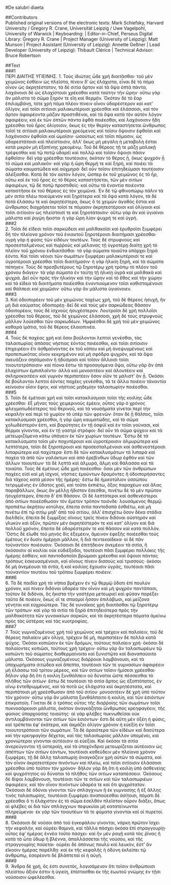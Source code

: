 #De salubri diaeta  

##Contributors  
Published original versions of the electronic texts: Mark Schiefsky, Harvard University / Gregory R. Crane, Universität Leipzig / Uwe Vagelpohl, University of Warwick | Keyboarding:  | Editor-in-Chief, Perseus Digital Library: Gregory R. Crane | Project Manager (University of Leipzig): Matt Munson | Project Assistant (University of Leipzig): Annette Geßner | Lead Developer (University of Leipzig): Thibault Clérice | Technical Advisor: Bruce Robertson  

##Text  
###1  
ΠΕΡΙ ΔΙΑΙΤΗΣ ΥΓΙΕΙΝΗΣ. 1. Τοὺς ἰδιώτας ὧδε χρὴ διαιτᾶσθαι· τοῦ μὲν χειμῶνος ἐσθίειν ὡς πλεῖστα, πίνειν δ’ ὡς ἐλάχιστα, εἶναι δὲ τὸ πόμα οἶνον ὡς ἀκρητέστατον, τὰ δὲ σιτία ἄρτον καὶ τὰ ὄψα ὀπτὰ πάντα, λαχάνοισι δὲ ὡς ἐλαχίστοισι χρέεσθαι κατὰ ταύτην τὴν ὥρην· οὕτω γὰρ ἂν μάλιστα τὸ σῶμα ξηρόν τε εἴη καὶ θερμόν. Ὁκόταν δὲ τὸ ἔαρ ἐπιλαμβάνῃ, τότε χρὴ πόμα πλέον πίνειν οἶνον ὑδαρέστερον καὶ κατ’ ὀλίγον, καὶ τοῖσι σιτίοισι μαλακωτέροισι χρέεσθαι καὶ ἐλάσσοσι, καὶ τὸν ἄρτον ἀφαιρέοντα μάζαν προστιθέναι, καὶ τὰ ὄψα κατὰ τὸν αὐτὸν λόγον ἀφαιρέειν, καὶ ἐκ τῶν ὀπτῶν πάντα ἑφθὰ ποιέεσθαι, καὶ λαχάνοισιν ἤδη χρέεσθαι τοῦ ἦρος ὀλίγοισιν, ὅκως ἐς τὴν θερίην καταστήσεται ὥνθρωπος τοῖσί τε σιτίοισι μαλακωτέροισι χρεόμενος καὶ τοῖσιν ὄψοισιν ἑφθοῖσι καὶ λαχάνοισιν ἑφθοῖσι καὶ ὠμοῖσιν· ὡσαύτως καὶ τοῖσι πόμασιν, ὡς ὑδαρεστάτοισι καὶ πλείστοισιν, ἀλλ’ ὅκως μὴ μεγάλη ἡ μεταβολὴ ἔσται κατὰ μικρὸν μὴ ἐξαπίνης χρεομένῳ. Τοῦ δὲ θέρεος τῇ τε μάζῃ μαλακῇ τρέφεσθαι καὶ τῷ ποτῷ ὑδαρέϊ καὶ πολλῷ καὶ τοῖσιν ὄψοισι πᾶσιν ἑφθοῖσιν· δεῖ γὰρ χρέεσθαι τουτέοισιν, ὁκόταν τὸ θέρος ᾖ, ὅκως ψυχρὸν ᾖ τὸ σῶμα καὶ μαλακόν· καὶ γὰρ ἡ ὥρη θερμή τε καὶ ξηρὴ, καὶ ποιέει τὰ σώματα καυματώδεα καὶ αὐχμηρά· δεῖ οὖν τοῖσιν ἐπιτηδεύμασι τουτέοισιν ἀλέξασθαι. Κατὰ δὲ τὸν αὐτὸν λόγον, ὥσπερ ἐκ τοῦ χειμῶνος ἐς τὸ ἦρ, οὕτω καὶ ἐκ τοῦ ἦρος ἐς τὸ θέρος καταστήσεται, τῶν μὲν σιτίων ἀφαιρέων, τῷ δὲ ποτῷ προστιθείς· καὶ οὕτω τὰ ἐναντία ποιέοντα καταστῆσαι ἐκ τοῦ θέρεος ἐς τὸν χειμῶνα. Ἐν δὲ τῷ φθινοπώρῳ πάλιν τὰ μὲν σιτία πλέω ποιεύμενον καὶ ξηρότερα καὶ τὰ ὄψα κατὰ λόγον, τὰ δὲ ποτὰ ἐλάσσω τε καὶ ἀκρητέστερα, ὅκως ὅ τε χειμὼν ἀγαθὸς ἔσται καὶ ὥνθρωπος διαχρήσεται τοῖσί τε πόμασιν ἀκρητεστέροισι καὶ ὀλίγοισι καὶ τοῖσι σιτίοισιν ὡς πλείστοισί τε καὶ ξηροτάτοισιν· οὕτω γὰρ ἂν καὶ ὑγιαίνοι μάλιστα καὶ ῥιγῴη ἤκιστα· ἡ γὰρ ὥρη λίαν ψυχρή τε καὶ ὑγρή.  
###2  
2. Τοῖσι δὲ εἴδεσι τοῖσι σαρκώδεσι καὶ μαλθακοῖσι καὶ ἐρυθροῖσι ξυμφέρει δὴ τὸν πλείονα χρόνον τοῦ ἐνιαυτοῦ ξηροτέροισι διαιτήμασι χρέεσθαι· ὑγρὴ γὰρ ἡ φύσις τῶν εἰδέων τουτέων. Τοὺς δὲ στρυφνοὺς καὶ προσεσταλμένους καὶ πυῤῥοὺς καὶ μέλανας τῇ ὑγροτέρῃ διαίτῃ χρὴ τὸ πλεῖον τοῦ χρόνου ἐνδιαιτᾶσθαι· τὰ γὰρ σώματα τοιαῦτα ὑπάρχει ξηρὰ ἐόντα. Καὶ τοῖσι νέοισι τῶν σωμάτων ξυμφέρει μαλακωτέροισί τε καὶ ὑγροτέροισι χρέεσθαι τοῖσι διαιτήμασιν· ἡ γὰρ ἡλικίη ξηρὴ, καὶ τὰ σώματα πέπηγεν. Τοὺς δὲ πρεσβυτέρους τῷ ξηροτέρῳ χρὴ τρόπῳ τὸ πλέον τοῦ χρόνου διάγειν· τὰ γὰρ σώματα ἐν ταύτῃ τῇ ἡλικίῃ ὑγρὰ καὶ μαλθακὰ καὶ ψυχρά. Δεῖ οὖν πρὸς τὴν ἡλικίην καὶ τὴν ὥρην καὶ τὸ ἔθος καὶ τὴν χώρην καὶ τὰ εἴδεα τὰ διαιτήματα ποιέεσθαι ἐναντιούμενον τοῖσι καθισταμένοισι καὶ θάλπεσι καὶ χειμῶσιν· οὕτω γὰρ ἂν μάλιστα ὑγιαίνοιεν.  
###3  
3. Καὶ ὁδοιπορέειν τοῦ μὲν χειμῶνος ταχέως χρὴ, τοῦ δὲ θέρεος ἡσυχῆ, ἢν μὴ διὰ καύματος ὁδοιπορέῃ· δεῖ δὲ καὶ τοὺς μὲν σαρκώδεας θᾶσσον ὁδοιπορέειν, τοὺς δὲ ἰσχνοὺς ἡσυχέστερον. Λουτροῖσι δὲ χρὴ πολλοῖσι χρέεσθαι τοῦ θέρεος, τοῦ δὲ χειμῶνος ἐλάσσοσι, χρὴ δὲ τοὺς στρυφνοὺς μᾶλλον λούεσθαι τῶν σαρκωδέων. Ἠμφιέσθαι δὲ χρὴ τοῦ μὲν χειμῶνος καθαρὰ ἱμάτια, τοῦ δὲ θέρεος ἐλαιοπινέα.  
###4  
4. Τοὺς δὲ παχέας χρὴ καὶ ὅσοι βούλονται λεπτοὶ γενέσθαι, τὰς ταλαιπωρίας ἁπάσας νήστιας ἐόντας ποιέεσθαι, καὶ τοῖσι σιτίοισιν ἐπιχειρέειν ἔτι ἀσθμαίνοντας ἐκ τοῦ κόπου καὶ μὴ ἀνεψυγμένους καὶ προπεπωκότας οἶνον κεκρημένον καὶ μὴ σφόδρα ψυχρὸν, καὶ τὰ ὄψα σκευάζειν σησάμοισιν ἢ ἡδύσμασι καὶ τοῖσιν ἄλλοισι τοῖσι τοιουτοτρόποισιν· καὶ πίονα ἔστω τὰ προσαγόμενα ὄψα, οὕτω γὰρ ἂν ἀπὸ ἐλαχίστων ἐμπιπλαῖντο· ἀλλὰ καὶ μονοσιτέειν καὶ ἀλουτέειν καὶ σκληροκοιτέειν καὶ γυμνὸν περιπατέειν ὅσον οἷόν τε μάλιστ’ ἂν ᾖ. Ὁκόσοι δὲ βούλονται λεπτοὶ ἐόντες παχέες γενέσθαι, τά τε ἄλλα ποιέειν τἀναντία κείνοισιν οἷσιν ἔφην, καὶ νήστιας μηδεμίην ταλαιπωρίην ποιέεσθαι.  
###5  
5. Τοῖσι δὲ ἐμέτοισι χρὴ καὶ τοῖσι κατακλύσμασι τοῖσι τῆς κοιλίης ὧδε χρέεσθαι· ἓξ μῆνας τοὺς χειμερινοὺς ἐμέειν, οὗτος γὰρ ὁ χρόνος φλεγματωδέστερος τοῦ θερινοῦ, καὶ τὰ νουσήματα γίνεται περὶ τὴν κεφαλὴν καὶ περὶ τὸ χωρίον τὸ ὑπὲρ τῶν φρενῶν· ὅταν δὲ ᾖ θάλπος, τοῖσι κατακλύσμασι χρέεσθαι, ἡ γὰρ ὥρη καυματώδης, καὶ τὸ σῶμα χολωδέστερόν ἐστι, καὶ βαρύτητες ἐν τῇ ὀσφύϊ καὶ ἐν τοῖσι γούνασι, καὶ θέρμαι γίνονται, καὶ ἐν τῇ γαστρὶ στρόφοι· δεῖ οὖν τὸ σῶμα ψύχειν καὶ τὰ μετεωριζόμενα κάτω ὑπάγειν ἐκ τῶν χωρίων τουτέων. Ἔστω δὲ τὰ κατακλύσματα τοῖσι μὲν παχυτέροισι καὶ ὑγροτέροισιν ἁλμυρώτερα καὶ λεπτότερα, τοῖσι δὲ ξηροτέροισι καὶ προσεσταλμένοισι καὶ ἀσθενεστέροισι λιπαρώτερα καὶ παχύτερα· ἔστι δὲ τῶν κατακλυσμάτων τὰ λιπαρὰ καὶ παχέα τὰ ἀπὸ τῶν γαλάκτων καὶ ἀπὸ ἐρεβίνθων ὕδωρ ἑφθὸν καὶ τῶν ἄλλων τοιουτέων· τὰ δὲ λεπτὰ καὶ ἁλμυρὰ, ἅλμη καὶ θάλασσα καὶ τὰ τοιαῦτα. Τοὺς δὲ ἐμέτους ὧδε χρὴ ποιέεσθαι· ὅσοι μὲν τῶν ἀνθρώπων παχέες εἰσὶ καὶ μὴ ἰσχνοὶ, νήστιες ἐμούντων δραμόντες ἢ ὁδοιπορήσαντες διὰ τάχεος κατὰ μέσον τῆς ἡμέρης· ἔστω δὲ ἡμικοτύλιον ὑσσώπου τετριμμένης ἐν ὕδατος χοέϊ, καὶ τοῦτο ἐκπιέτω, ὄξος παραχέων καὶ ἅλας παραβάλλων, ὅκως ἂν μέλλῃ ἥδιστον ἔσεσθαι, πινέτω δὲ τὸ μὲν πρῶτον ἡσυχέστερον, ἔπειτα δ’ ἐπὶ θᾶσσον. Οἱ δὲ λεπτότεροι καὶ ἀσθενέστεροι ἀπὸ σιτίων ποιεέσθωσαν τὸν ἔμετον τρόπον τοιόνδε· λουσάμενος θερμῷ προπιέτω ἀκρήτου κοτύλην, ἔπειτα σιτία παντοδαπὰ ἐσθιέτω, καὶ μὴ πινέτω ἐπὶ τῷ σιτίῳ μηδ’ ἀπὸ τοῦ σιτίου, ἀλλ’ ἐπισχέτω ὅσον δέκα στάδια διελθεῖν, ἔπειτα δὲ ξυμμίξας οἴνους τρεῖς πίνειν διδόναι αὐστηρὸν καὶ γλυκὺν καὶ ὀξὺν, πρῶτον μὲν ἀκρητέστερόν τε καὶ κατ’ ὀλίγον καὶ διὰ πολλοῦ χρόνον, ἔπειτα δὲ ὑδαρέστερόν τε καὶ θᾶσσον καὶ κατὰ πολλόν. Ὅστις δὲ εἴωθε τοῦ μηνὸς δὶς ἐξεμέειν, ἄμεινον ἐφεξῆς ποιέεσθαι τοὺς ἐμέτους ἐν δυσὶν ἡμέρῃσι μᾶλλον, ἢ διὰ πεντεκαίδεκα· οἱ δὲ πᾶν τοὐναντίον ποιέουσιν. Ὁκόσοισι δὲ ἐπιτήδειον ἀνεμέειν τὰ σιτία, ἢ ὁκόσοισιν αἱ κοιλίαι οὐκ εὐδιέξοδοι, τουτέοισι πᾶσι ξυμφέρει πολλάκις τῆς ἡμέρης ἐσθίειν, καὶ παντοδαποῖσι βρώμασι χρέεσθαι καὶ ὄψοισι πάντας τρόπους ἐσκευασμένοισι, καὶ οἴνους πίνειν δισσοὺς καὶ τρισσούς· ὁκόσοι δὲ μὴ ἀνεμέουσι τὰ σιτία, ἢ καὶ κοιλίας ἔχουσιν ὑγρὰς, τουτέοισι πᾶσι τοὐναντίον τουτέου τοῦ τρόπου ξυμφέρει ποιέειν.  
###6  
6. Τὰ δὲ παιδία χρὴ τὰ νήπια βρέχειν ἐν τῷ θερμῷ ὕδατι ἐπὶ πουλὺν χρόνον, καὶ πίνειν διδόναι ὑδαρέα τὸν οἶνον καὶ μὴ ψυχρὸν παντάπασι, τοῦτον δὲ διδόναι, ὃς ἥκιστα τὴν γαστέρα μετεωριεῖ καὶ φῦσαν παρέξει· ταῦτα δὲ ποιέειν, ὅκως οἵ τε σπασμοὶ ἧσσον ἐπιλάβωσι, καὶ μείζονα γένηται καὶ εὐχροώτερα. Τὰς δὲ γυναῖκας χρὴ διαιτᾶσθαι τῷ ξηροτέρῳ τῶν τρόπων· καὶ γὰρ τὰ σιτία τὰ ξηρὰ ἐπιτηδειότερα πρὸς τὴν μαλθακότητα τῶν γυναικείων σαρκῶν, καὶ τὰ ἀκρητέστερα πόματα ἀμείνω πρὸς τὰς ὑστέρας καὶ τὰς κυοτροφίας.  
###7  
7. Τοὺς γυμναζομένους χρὴ τοῦ χειμῶνος καὶ τρέχειν καὶ παλαίειν, τοῦ δὲ θέρεος παλαίειν μὲν ὀλίγα, τρέχειν δὲ μὴ, περιπατέειν δὲ πολλὰ κατὰ ψῦχος. Ὁκόσοι κοπιῶσιν ἐκ τῶν δρόμων, τούτους παλαίειν χρή· ὁκόσοι δὲ παλαίοντες κοπιῶσι, τούτους χρὴ τρέχειν· οὕτω γὰρ ἂν ταλαιπωρέων τῷ κοπιῶντι τοῦ σώματος διαθερμαίνοιτο καὶ ξυνιστῷτο καὶ διαναπαύοιτο μάλιστα. Ὁκόσους γυμναζομένους διάῤῥοιαι λαμβάνουσι, καὶ τὰ ὑποχωρήματα σιτώδεα καὶ ἄπεπτα, τουτέοισι τῶν τε γυμνασίων ἀφαιρέειν μὴ ἐλάσσω τοῦ τρίτου μέρεος, καὶ τῶν σιτίων τοῖσιν ἡμίσεσι χρέεσθαι· δῆλον γὰρ δὴ ὅτι ἡ κοιλίη ξυνθάλπειν οὐ δύναται ὥστε πέσσεσθαι τὸ πλῆθος τῶν σιτίων· ἔστω δὲ τουτέοισι τὰ σιτία ἄρτος ὡς ἐξοπτότατος, ἐν οἴνῳ ἐντεθρυμμένος, καὶ τὰ ποτὰ ὡς ἐλάχιστα καὶ ἀκρητέστατα, καὶ περιπάτοισι μὴ χρεέσθωσαν ἀπὸ τοῦ σιτίου· μονοσιτέειν δὲ χρὴ ὑπὸ τοῦτον τὸν χρόνον· οὕτω γὰρ ἂν μάλιστα ξυνθάλποιτο ἡ κοιλίη, καὶ τῶν ἐσιόντων ἐπικρατοίη. Γίνεται δὲ ὁ τρόπος οὗτος τῆς διαῤῥοίης τῶν σωμάτων τοῖσι πυκνοσάρκοισι μάλιστα, ὁκόταν ἀναγκάζηται ὥνθρωπος κρεηφαγέειν, τῆς φύσιος ὑπαρχούσης τοιαύτης· αἱ γὰρ φλέβες πυκνωθεῖσαι οὐκ ἀντιλαμβάνονται τῶν σιτίων τῶν ἐσιόντων· ἔστι δὲ αὕτη μὲν ὀξέη ἡ φύσις, καὶ τρέπεται ἐφ’ ἑκάτερα, καὶ ἀκμάζει ὀλίγον χρόνον ἡ εὐεξίη ἐν τοῖσι τοιουτοτρόποισι τῶν σωμάτων. Τὰ δὲ ἀραιότερα τῶν εἰδέων καὶ δασύτερα καὶ τὴν κρεηφαγίην δέχεται, καὶ τὰς ταλαιπωρίας μᾶλλον ὑπομένει, καὶ χρονιώτεραι γίνονται αὐτέοισιν αἱ εὐεξίαι. Καὶ ὁκόσοι τὰ σιτία ἀνερεύγονται τῇ ὑστεραίῃ, καὶ τὰ ὑποχόνδρια μετεωρίζεται αὐτέοισιν ὡς ἀπέπτων τῶν σιτίων ἐόντων, τουτέοισι καθεύδειν μὲν πλείονα χρόνον ξυμφέρει, τῇ δὲ ἄλλῃ ταλαιπωρίῃ ἀναγκάζειν χρὴ αὐτῶν τὰ σώματα, καὶ τὸν οἶνον ἀκρητεστέρον πινόντων καὶ πλείω, καὶ τοῖσι σιτίοισιν ἐλάσσοσι χρέεσθαι ὑπὸ τοῦτον τὸν χρόνον· δῆλον γὰρ δὴ ὅτι ἡ κοιλίη ὑπὸ ἀσθενείης καὶ ψυχρότητος οὐ δύναται τὸ πλῆθος τῶν σιτίων καταπέσσειν. Ὁκόσους δὲ δίψαι λαμβάνουσι, τουτέοισι τῶν τε σιτίων καὶ τῶν ταλαιπωριέων ἀφαιρέειν, καὶ τὸν οἶνον πινόντων ὑδαρέα τε καὶ ὅτι ψυχρότατον. Ὁκόσοισι δὲ ὀδύναι γίνονται τῶν σπλάγχνων ἢ ἐκ γυμνασίης ἢ ἐξ ἄλλης τινὸς ταλαιπωρίης, τουτέοισι ξυμφέρει ἀναπαύεσθαι ἀσίτοισι, πόματι δὲ χρέεσθαι ὅ τι ἐλάχιστον ἐς τὸ σῶμα ἐσελθὸν πλεῖστον οὖρον διάξει, ὅπως αἱ φλέβες αἱ διὰ τῶν σπλάγχνων πεφυκυῖαι μὴ κατατείνωνται πληρεύμεναι· ἐκ γὰρ τῶν τοιουτέων τά τε φύματα γίνονται καὶ οἱ πυρετοί.  
###8  
8. Ὁκόσοισι δὲ νοῦσοι ἀπὸ τοῦ ἐγκεφάλου γίνονται, νάρκη πρῶτον ἴσχει τὴν κεφαλὴν, καὶ οὐρέει θαμινὰ, καὶ τἄλλα πάσχει ὁκόσα ἐπὶ στραγγουρίῃ· οὗτος ἐφ’ ἡμέρας ἐννέα τοῦτο πάσχει· καὶ ἢν μὲν ῥαγῇ κατὰ τὰς ῥῖνας ἢ κατὰ τὰ ὦτα ὕδωρ ἢ βλέννα, ἀπαλλάσσεται τῆς νούσου, καὶ τῆς στραγγουρίης παύεται· οὐρέει δὲ ἀπόνως πουλὺ καὶ λευκὸν, ἔστ’ ἂν εἴκοσιν ἡμέρας παρέλθῃ· καὶ ἐκ τῆς κεφαλῆς ἡ ὀδύνη ἐκλείπει τῷ ἀνθρώπῳ, ἐσορέοντι δὲ βλάπτεταί οἱ ἡ αὐγή.  
###9  
9. Ἄνδρα δὲ χρὴ, ὅς ἐστι συνετὸς, λογισάμενον ὅτι τοῖσιν ἀνθρώποισι πλείστου ἄξιόν ἐστιν ἡ ὑγιείη, ἐπίστασθαι ἐκ τῆς ἑωυτοῦ γνώμης ἐν τῇσι νούσοισιν ὠφελέεσθαι.  
